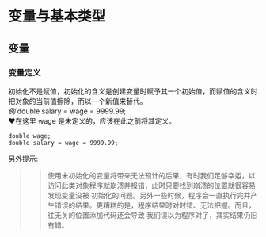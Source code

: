 # 变量与基本类型
## 变量
### 变量定义
初始化不是赋值，初始化的含义是创建变量时赋予其一个初始值，而赋值的含义时把对象的当前值擦除，而以一个新值来替代。  
*例* double salary = wage = 9999.99;  
♥在这里 wage 是未定义的，应该在此之前将其定义。  
```
double wage;
double salary = wage = 9999.99;
```
另外提示:
>> 使用未初始化的变量将带来无法预计的后果，有时我们足够幸运，以访问此类对象程序就崩溃并报错，此时只要找到崩溃的位置就很容易发现变量没被
初始化的问题。另外一些时候，程序会一直执行完并产生错误的结果。更糟糕的是，程序结果时对时错、无法把握。而且，往无关的位置添加代码还会导致
我们误以为程序对了，其实结果仍旧有错。  
